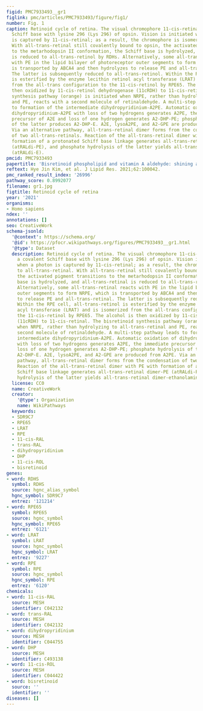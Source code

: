 ```yaml
---
figid: PMC7933493__gr1
figlink: pmc/articles/PMC7933493/figure/fig1/
number: Fig. 1
caption: Retinoid cycle of retina. The visual chromophore 11-cis-retinal forms a covalent
  Schiff base with lysine 296 (Lys 296) of opsin. Vision is initiated when a photon
  is captured by 11-cis-retinal; as a result, the chromophore is isomerized to all-trans-retinal.
  With all-trans-retinal still covalently bound to opsin, the activated pigment transitions
  to the metarhodopsin II conformation, the Schiff base is hydrolyzed, and all-trans-retinal
  is reduced to all-trans-retinol by RDHs. Alternatively, some all-trans-retinal reacts
  with PE in the lipid bilayer of photoreceptor outer segments to form NRPE, which
  is transported by ABCA4 and then hydrolyzes to release PE and all-trans-retinal.
  The latter is subsequently reduced to all-trans-retinol. Within the RPE cell, all-trans-retinol
  is esterified by the enzyme lecithin retinol acyl transferase (LRAT) and is isomerized
  from the all-trans configuration to the 11-cis-retinol by RPE65. The alcohol is
  then oxidized by 11-cis-retinol dehydrogenase (11cRDH) to 11-cis-retinal. The bisretinoid
  synthesis pathway (orange) is initiated when NRPE, rather than hydrolyzing to all-trans-retinal
  and PE, reacts with a second molecule of retinaldehyde. A multi-step pathway leads
  to formation of the intermediate dihydropyridinium-A2PE. Automatic oxidation of
  dihydropyridinium-A2PE with loss of two hydrogens generates A2PE, the immediate
  precursor of A2E and loss of one hydrogen generates A2-DHP-PE; phosphate hydrolysis
  of the latter produces A2-DHP-E. A2E, lysoA2PE, and A2-GPE are produced from A2PE.
  Via an alternative pathway, all-trans-retinal dimer forms from the condensation
  of two all-trans-retinals. Reaction of the all-trans-retinal dimer with PE with
  formation of a protonated Schiff base linkage generates all-trans-retinal dimer-PE
  (atRALdi-PE), and phosphate hydrolysis of the latter yields all-trans-retinal dimer-ethanolamine
  (atRALdi-E).
pmcid: PMC7933493
papertitle: 'Bisretinoid phospholipid and vitamin A aldehyde: shining a light.'
reftext: Hye Jin Kim, et al. J Lipid Res. 2021;62:100042.
pmc_ranked_result_index: '26996'
pathway_score: 0.8992077
filename: gr1.jpg
figtitle: Retinoid cycle of retina
year: '2021'
organisms:
- Homo sapiens
ndex: ''
annotations: []
seo: CreativeWork
schema-jsonld:
  '@context': https://schema.org/
  '@id': https://pfocr.wikipathways.org/figures/PMC7933493__gr1.html
  '@type': Dataset
  description: Retinoid cycle of retina. The visual chromophore 11-cis-retinal forms
    a covalent Schiff base with lysine 296 (Lys 296) of opsin. Vision is initiated
    when a photon is captured by 11-cis-retinal; as a result, the chromophore is isomerized
    to all-trans-retinal. With all-trans-retinal still covalently bound to opsin,
    the activated pigment transitions to the metarhodopsin II conformation, the Schiff
    base is hydrolyzed, and all-trans-retinal is reduced to all-trans-retinol by RDHs.
    Alternatively, some all-trans-retinal reacts with PE in the lipid bilayer of photoreceptor
    outer segments to form NRPE, which is transported by ABCA4 and then hydrolyzes
    to release PE and all-trans-retinal. The latter is subsequently reduced to all-trans-retinol.
    Within the RPE cell, all-trans-retinol is esterified by the enzyme lecithin retinol
    acyl transferase (LRAT) and is isomerized from the all-trans configuration to
    the 11-cis-retinol by RPE65. The alcohol is then oxidized by 11-cis-retinol dehydrogenase
    (11cRDH) to 11-cis-retinal. The bisretinoid synthesis pathway (orange) is initiated
    when NRPE, rather than hydrolyzing to all-trans-retinal and PE, reacts with a
    second molecule of retinaldehyde. A multi-step pathway leads to formation of the
    intermediate dihydropyridinium-A2PE. Automatic oxidation of dihydropyridinium-A2PE
    with loss of two hydrogens generates A2PE, the immediate precursor of A2E and
    loss of one hydrogen generates A2-DHP-PE; phosphate hydrolysis of the latter produces
    A2-DHP-E. A2E, lysoA2PE, and A2-GPE are produced from A2PE. Via an alternative
    pathway, all-trans-retinal dimer forms from the condensation of two all-trans-retinals.
    Reaction of the all-trans-retinal dimer with PE with formation of a protonated
    Schiff base linkage generates all-trans-retinal dimer-PE (atRALdi-PE), and phosphate
    hydrolysis of the latter yields all-trans-retinal dimer-ethanolamine (atRALdi-E).
  license: CC0
  name: CreativeWork
  creator:
    '@type': Organization
    name: WikiPathways
  keywords:
  - SDR9C7
  - RPE65
  - LRAT
  - RPE
  - 11-cis-RAL
  - trans-RAL
  - dihydropyridinium
  - DHP
  - 11-cis-ROL
  - bisretinoid
genes:
- word: RDHS
  symbol: RDHS
  source: hgnc_alias_symbol
  hgnc_symbol: SDR9C7
  entrez: '121214'
- word: RPE65
  symbol: RPE65
  source: hgnc_symbol
  hgnc_symbol: RPE65
  entrez: '6121'
- word: LRAT
  symbol: LRAT
  source: hgnc_symbol
  hgnc_symbol: LRAT
  entrez: '9227'
- word: RPE
  symbol: RPE
  source: hgnc_symbol
  hgnc_symbol: RPE
  entrez: '6120'
chemicals:
- word: 11-cis-RAL
  source: MESH
  identifier: C042132
- word: trans-RAL
  source: MESH
  identifier: C042132
- word: dihydropyridinium
  source: MESH
  identifier: C044755
- word: DHP
  source: MESH
  identifier: C493138
- word: 11-cis-ROL
  source: MESH
  identifier: C044422
- word: bisretinoid
  source: ''
  identifier: ''
diseases: []
---
```

